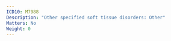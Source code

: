 ```yaml
---
ICD10: M7988
Description: "Other specified soft tissue disorders: Other"
Matters: No
Weight: 0
---
```


